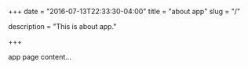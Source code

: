 +++
date = "2016-07-13T22:33:30-04:00"
title = "about app"
slug = "/"

description = "This is about app."

+++

app page content...
